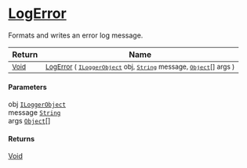 # [LogError](./ILoggerObjectExtensions-100663347.md)

Formats and writes an error log message.

| Return | Name | 
| --- | --- | 
| <sub>[Void](https://docs.microsoft.com/en-us/dotnet/api/System.Void)</sub>| <sub>[LogError](./ILoggerObjectExtensions-100663347.md) ( [`ILoggerObject`](./../ILoggerObject.md) obj, [`String`](https://docs.microsoft.com/en-us/dotnet/api/System.String) message, [`Object`](https://docs.microsoft.com/en-us/dotnet/api/System.Object)[] args )</sub>| <br>


#### Parameters
 obj  [`ILoggerObject`](./../ILoggerObject.md)<br> message  [`String`](https://docs.microsoft.com/en-us/dotnet/api/System.String)<br> args  [`Object`](https://docs.microsoft.com/en-us/dotnet/api/System.Object)[]
#### Returns
[Void](https://docs.microsoft.com/en-us/dotnet/api/System.Void)